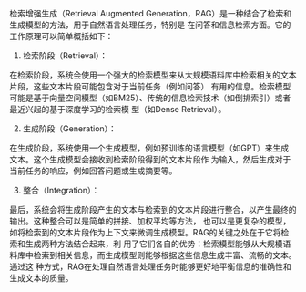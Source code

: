 检索增强生成（Retrieval Augmented Generation，RAG）是一种结合了检索和生成模型的方法，用于自然语言处理任务，特别是
在问答和信息检索方面。它的工作原理可以简单概括如下：

1. 检索阶段（Retrieval）：

在检索阶段，系统会使用一个强大的检索模型来从大规模语料库中检索相关的文本片段，这些文本片段可能包含对于当前任务（例如问答）
有用的信息。检索模型可能是基于向量空间模型（如BM25）、传统的信息检索技术（如倒排索引）或者最近兴起的基于深度学习的检索模
型（如Dense Retrieval）。

2. 生成阶段（Generation）：

在生成阶段，系统使用一个生成模型，例如预训练的语言模型（如GPT）来生成文本。这个生成模型会接收到检索阶段得到的文本片段作
为输入，然后生成对于当前任务的响应，例如回答问题或生成摘要等。

3. 整合（Integration）：

最后，系统会将生成阶段产生的文本与检索到的文本片段进行整合，以产生最终的输出。这种整合可以是简单的拼接、加权平均等方法，
也可以是更复杂的模型，如将检索到的文本片段作为上下文来微调生成模型。RAG的关键之处在于它将检索和生成两种方法结合起来，利
用了它们各自的优势：检索模型能够从大规模语料库中检索到相关信息，而生成模型则能够根据这些信息生成丰富、流畅的文本。通过这
种方式，RAG在处理自然语言处理任务时能够更好地平衡信息的准确性和生成文本的质量。
